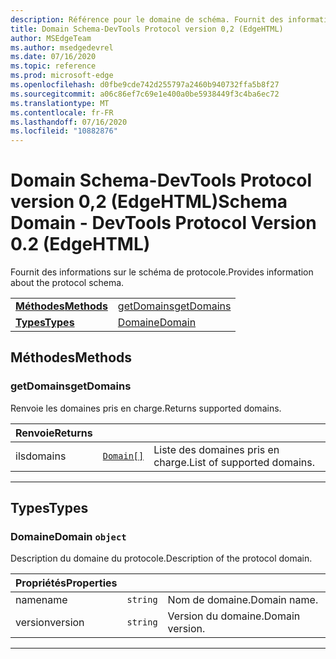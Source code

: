 ```yaml
---
description: Référence pour le domaine de schéma. Fournit des informations sur le schéma de protocole.
title: Domain Schema-DevTools Protocol version 0,2 (EdgeHTML)
author: MSEdgeTeam
ms.author: msedgedevrel
ms.date: 07/16/2020
ms.topic: reference
ms.prod: microsoft-edge
ms.openlocfilehash: d0fbe9cde742d255797a2460b940732ffa5b8f27
ms.sourcegitcommit: a06c86ef7c69e1e400a0be5938449f3c4ba6ec72
ms.translationtype: MT
ms.contentlocale: fr-FR
ms.lasthandoff: 07/16/2020
ms.locfileid: "10882876"
---
```

# <span data-ttu-id="08474-104">Domain Schema-DevTools Protocol version 0,2 (EdgeHTML)</span><span class="sxs-lookup"><span data-stu-id="08474-104">Schema Domain - DevTools Protocol Version 0.2 (EdgeHTML)</span></span>  

<span data-ttu-id="08474-105">Fournit des informations sur le schéma de protocole.</span><span class="sxs-lookup"><span data-stu-id="08474-105">Provides information about the protocol schema.</span></span>

| | |
|-|-|
| [**<span data-ttu-id="08474-106">Méthodes</span><span class="sxs-lookup"><span data-stu-id="08474-106">Methods</span></span>**](#methods) | [<span data-ttu-id="08474-107">getDomains</span><span class="sxs-lookup"><span data-stu-id="08474-107">getDomains</span></span>](#getdomains) |
| [**<span data-ttu-id="08474-108">Types</span><span class="sxs-lookup"><span data-stu-id="08474-108">Types</span></span>**](#types) | [<span data-ttu-id="08474-109">Domaine</span><span class="sxs-lookup"><span data-stu-id="08474-109">Domain</span></span>](#domain) |
## <span data-ttu-id="08474-110">Méthodes</span><span class="sxs-lookup"><span data-stu-id="08474-110">Methods</span></span>

### <span data-ttu-id="08474-111">getDomains</span><span class="sxs-lookup"><span data-stu-id="08474-111">getDomains</span></span>
<span data-ttu-id="08474-112">Renvoie les domaines pris en charge.</span><span class="sxs-lookup"><span data-stu-id="08474-112">Returns supported domains.</span></span>

<table>
    <thead>
        <tr>
            <th><span data-ttu-id="08474-113">Renvoie</span><span class="sxs-lookup"><span data-stu-id="08474-113">Returns</span></span></th>
            <th></th>
            <th></th>
        </tr>
    </thead>
    <tbody>
        <tr>
            <td><span data-ttu-id="08474-114">ils</span><span class="sxs-lookup"><span data-stu-id="08474-114">domains</span></span></td>
            <td><a href="#domain"><code class="flyout">Domain[]</code></a></td>
            <td><span data-ttu-id="08474-115">Liste des domaines pris en charge.</span><span class="sxs-lookup"><span data-stu-id="08474-115">List of supported domains.</span></span></td>
        </tr>
    </tbody>
</table>
</p>

---

## <span data-ttu-id="08474-116">Types</span><span class="sxs-lookup"><span data-stu-id="08474-116">Types</span></span>

### <a name="domain"></a> <span data-ttu-id="08474-117">Domaine</span><span class="sxs-lookup"><span data-stu-id="08474-117">Domain</span></span> `object`

<span data-ttu-id="08474-118">Description du domaine du protocole.</span><span class="sxs-lookup"><span data-stu-id="08474-118">Description of the protocol domain.</span></span>

<table>
    <thead>
        <tr>
            <th><span data-ttu-id="08474-119">Propriétés</span><span class="sxs-lookup"><span data-stu-id="08474-119">Properties</span></span></th>
            <th></th>
            <th></th>
        </tr>
    </thead>
    <tbody>
        <tr>
            <td><span data-ttu-id="08474-120">name</span><span class="sxs-lookup"><span data-stu-id="08474-120">name</span></span></td>
            <td><code class="flyout">string</code></td>
            <td><span data-ttu-id="08474-121">Nom de domaine.</span><span class="sxs-lookup"><span data-stu-id="08474-121">Domain name.</span></span></td>
        </tr>
        <tr>
            <td><span data-ttu-id="08474-122">version</span><span class="sxs-lookup"><span data-stu-id="08474-122">version</span></span></td>
            <td><code class="flyout">string</code></td>
            <td><span data-ttu-id="08474-123">Version du domaine.</span><span class="sxs-lookup"><span data-stu-id="08474-123">Domain version.</span></span></td>
        </tr>
    </tbody>
</table>
</p>

---
